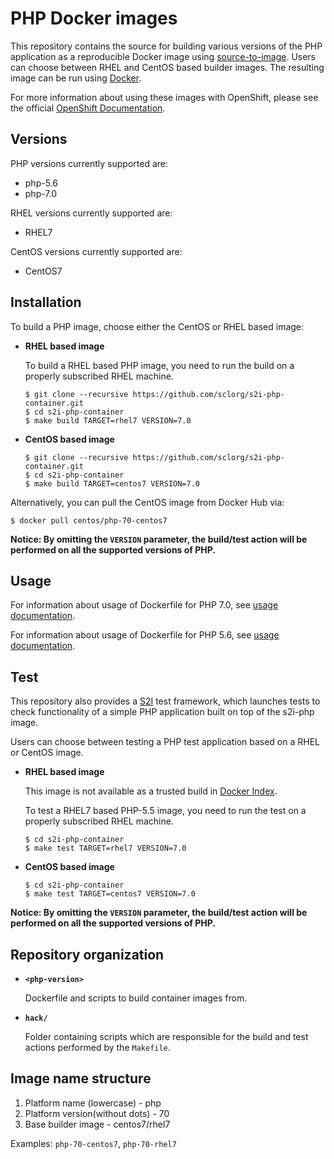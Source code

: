 PHP Docker images
=================

This repository contains the source for building various versions of
the PHP application as a reproducible Docker image using
[source-to-image](https://github.com/openshift/source-to-image).
Users can choose between RHEL and CentOS based builder images.
The resulting image can be run using [Docker](http://docker.io).

For more information about using these images with OpenShift, please see the
official [OpenShift Documentation](https://docs.openshift.org/latest/using_images/s2i_images/php.html).

Versions
---------------
PHP versions currently supported are:
* php-5.6
* php-7.0

RHEL versions currently supported are:
* RHEL7

CentOS versions currently supported are:
* CentOS7


Installation
---------------
To build a PHP image, choose either the CentOS or RHEL based image:
*  **RHEL based image**

    To build a RHEL based PHP image, you need to run the build on a properly
    subscribed RHEL machine.

    ```
    $ git clone --recursive https://github.com/sclorg/s2i-php-container.git
    $ cd s2i-php-container
    $ make build TARGET=rhel7 VERSION=7.0
    ```

*  **CentOS based image**
    ```
    $ git clone --recursive https://github.com/sclorg/s2i-php-container.git
    $ cd s2i-php-container
    $ make build TARGET=centos7 VERSION=7.0
    ```

Alternatively, you can pull the CentOS image from Docker Hub via:

    $ docker pull centos/php-70-centos7

**Notice: By omitting the `VERSION` parameter, the build/test action will be performed
on all the supported versions of PHP.**


Usage
---------------------------------

For information about usage of Dockerfile for PHP 7.0,
see [usage documentation](7.0/README.md).

For information about usage of Dockerfile for PHP 5.6,
see [usage documentation](5.6/README.md).

Test
---------------------
This repository also provides a [S2I](https://github.com/openshift/source-to-image) test framework,
which launches tests to check functionality of a simple PHP application built on top of the s2i-php image.

Users can choose between testing a PHP test application based on a RHEL or CentOS image.

*  **RHEL based image**

    This image is not available as a trusted build in [Docker Index](https://index.docker.io).

    To test a RHEL7 based PHP-5.5 image, you need to run the test on a properly
    subscribed RHEL machine.

    ```
    $ cd s2i-php-container
    $ make test TARGET=rhel7 VERSION=7.0
    ```

*  **CentOS based image**

    ```
    $ cd s2i-php-container
    $ make test TARGET=centos7 VERSION=7.0
    ```

**Notice: By omitting the `VERSION` parameter, the build/test action will be performed
on all the supported versions of PHP.**


Repository organization
------------------------
* **`<php-version>`**

    Dockerfile and scripts to build container images from.

* **`hack/`**

    Folder containing scripts which are responsible for the build and test actions performed by the `Makefile`.

Image name structure
------------------------

1. Platform name (lowercase) - php
2. Platform version(without dots) - 70
3. Base builder image - centos7/rhel7

Examples: `php-70-centos7`, `php-70-rhel7`

